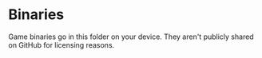 # Binaries
Game binaries go in this folder on your device. They aren't publicly shared on GitHub for licensing reasons.
